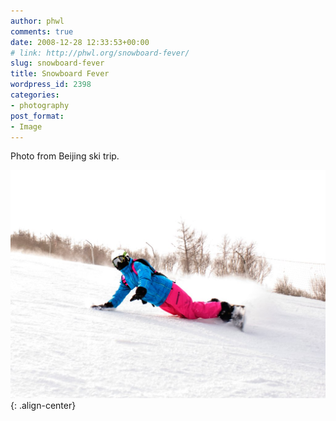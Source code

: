 ```yaml
---
author: phwl
comments: true
date: 2008-12-28 12:33:53+00:00
# link: http://phwl.org/snowboard-fever/
slug: snowboard-fever
title: Snowboard Fever
wordpress_id: 2398
categories:
- photography
post_format:
- Image
---
```


Photo from Beijing ski trip.

![](/assets/images/2016/01/3731258183_2af03d23cb_o.jpg){: .align-center}
